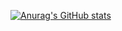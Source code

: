 [![Anurag's GitHub stats](https://github-readme-stats.vercel.app/api?username=Piljoliina)](https://github.com/Piljoliina/github-readme-stats)

